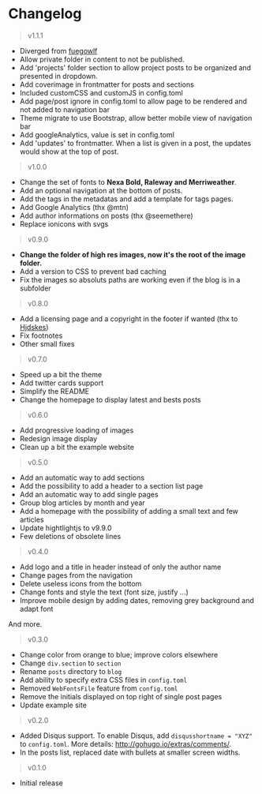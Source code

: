 # Changelog

> v1.1.1
 - Diverged from [fuegowlf](https://github.com/fuegowolf/cocoa-eh-hugo-theme)
 - Allow private folder in content to not be published.
 - Add 'projects' folder section to allow project posts to be organized and presented in dropdown.
 - Add coverimage in frontmatter for posts and sections
 - Included customCSS and customJS in config.toml
 - Add page/post ignore in config.toml to allow page to be rendered and not added to navigation bar
 - Theme migrate to use Bootstrap, allow better mobile view of navigation bar
 - Add googleAnalytics, value is set in config.toml
 - Add 'updates' to frontmatter. When a list is given in a post, the updates would show at the top of post.

> v1.0.0

- Change the set of fonts to **Nexa Bold, Raleway and Merriweather**.
- Add an optional navigation at the bottom of posts.
- Add the tags in the metadatas and add a template for tags pages.
- Add Google Analytics (thx @mtn)
- Add author informations on posts (thx @seemethere)
- Replace ionicons with svgs

> v0.9.0

- **Change the folder of high res images, now it's the root of the image folder.**
- Add a version to CSS to prevent bad caching
- Fix the images so absoluts paths are working even if the blog is in a subfolder

> v0.8.0

- Add a licensing page and a copyright in the footer if wanted (thx to [Hjdskes](https://github.com/Hjdskes))
- Fix footnotes
- Other small fixes

> v0.7.0

- Speed up a bit the theme
- Add twitter cards support
- Simplify the README
- Change the homepage to display latest and bests posts

> v0.6.0

- Add progressive loading of images
- Redesign image display
- Clean up a bit the example website

> v0.5.0

- Add an automatic way to add sections
- Add the possibility to add a header to a section list page
- Add an automatic way to add single pages
- Group blog articles by month and year
- Add a homepage with the possibility of adding a small text and few articles
- Update hightlightjs to v9.9.0
- Few deletions of obsolete lines

> v0.4.0

- Add logo and a title in header instead of only the author name
- Change pages from the navigation
- Delete useless icons from the bottom
- Change fonts and style the text (font size, justify ...)
- Improve mobile design by adding dates, removing grey background and adapt font

And more.

> v0.3.0

- Change color from orange to blue; improve colors elsewhere
- Change `div.section` to `section`
- Rename  `posts` directory to `blog`
- Add ability to specify extra CSS files in `config.toml`
- Removed `WebFontsFile` feature from `config.toml`
- Remove the initials displayed on top right of single post pages
- Update example site

> v0.2.0

* Added Disqus support. To enable Disqus, add `disqusshortname = "XYZ"` to `config.toml`. More details: <http://gohugo.io/extras/comments/>.
* In the posts list, replaced date with bullets at smaller screen widths.

> v0.1.0

* Initial release

